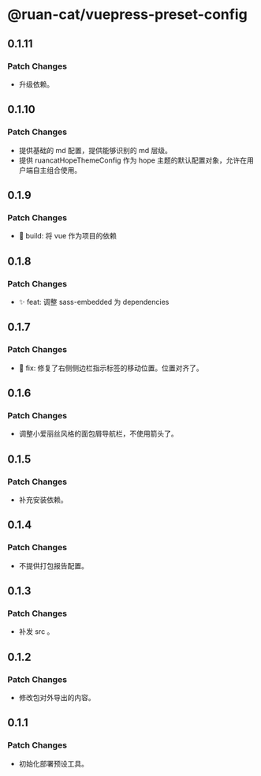 # @ruan-cat/vuepress-preset-config

## 0.1.11

### Patch Changes

- 升级依赖。

## 0.1.10

### Patch Changes

- 提供基础的 md 配置，提供能够识别的 md 层级。
- 提供 ruancatHopeThemeConfig 作为 hope 主题的默认配置对象，允许在用户端自主组合使用。

## 0.1.9

### Patch Changes

- 🔧 build: 将 vue 作为项目的依赖

## 0.1.8

### Patch Changes

- ✨ feat: 调整 sass-embedded 为 dependencies

## 0.1.7

### Patch Changes

- 🐞 fix: 修复了右侧侧边栏指示标签的移动位置。位置对齐了。

## 0.1.6

### Patch Changes

- 调整小爱丽丝风格的面包屑导航栏，不使用箭头了。

## 0.1.5

### Patch Changes

- 补充安装依赖。

## 0.1.4

### Patch Changes

- 不提供打包报告配置。

## 0.1.3

### Patch Changes

- 补发 src 。

## 0.1.2

### Patch Changes

- 修改包对外导出的内容。

## 0.1.1

### Patch Changes

- 初始化部署预设工具。
